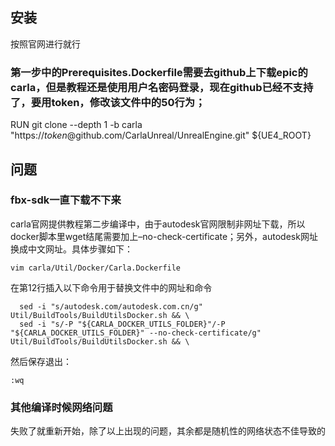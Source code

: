 ## 安装
按照官网进行就行
### 第一步中的Prerequisites.Dockerfile需要去github上下载epic的carla，但是教程还是使用用户名密码登录，现在github已经不支持了，要用token，修改该文件中的50行为；
RUN git clone --depth 1 -b carla "https://$token$@github.com/CarlaUnreal/UnrealEngine.git" ${UE4_ROOT}


## 问题
### fbx-sdk一直下载不下来
carla官网提供教程第二步编译中，由于autodesk官网限制非网址下载，所以docker脚本里wget结尾需要加上–no-check-certificate；另外，autodesk网址换成中文网址。具体步骤如下：
```
vim carla/Util/Docker/Carla.Dockerfile
```
在第12行插入以下命令用于替换文件中的网址和命令
```
  sed -i "s/autodesk.com/autodesk.com.cn/g" Util/BuildTools/BuildUtilsDocker.sh && \
  sed -i "s/-P "${CARLA_DOCKER_UTILS_FOLDER}"/-P "${CARLA_DOCKER_UTILS_FOLDER}" --no-check-certificate/g" Util/BuildTools/BuildUtilsDocker.sh && \
```
然后保存退出：
```
:wq
```

### 其他编译时候网络问题
失败了就重新开始，除了以上出现的问题，其余都是随机性的网络状态不佳导致的
